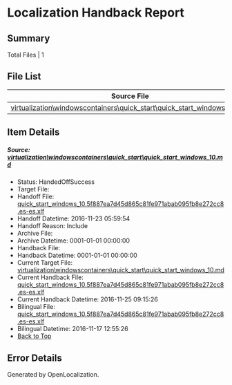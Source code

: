 # <a name='report-top'></a> Localization Handback Report

## Summary
 Total Files | 1

## File List
 Source File | Status | Details 
 ----------- | ------ | ------- 
 [virtualization\windowscontainers\quick_start\quick_start_windows_10.md](https://github.com/Microsoft/Virtualization-Documentation-Private/blob/fccccd3fdd765414b78576cbf733d78a59250ecc/virtualization/windowscontainers/quick_start/quick_start_windows_10.md) | HandedOffSuccess | [Details](#ff9be6bf5d067dbba9adb43e88dfda57db238bf1327)

## Item Details
##### <a name='ff9be6bf5d067dbba9adb43e88dfda57db238bf1327'></a> Source: [virtualization\windowscontainers\quick_start\quick_start_windows_10.md](https://github.com/Microsoft/Virtualization-Documentation-Private/blob/fccccd3fdd765414b78576cbf733d78a59250ecc/virtualization/windowscontainers/quick_start/quick_start_windows_10.md)
* Status: HandedOffSuccess
* Target File: 
* Handoff File: [quick_start_windows_10.5f887ea7d45d865c81fe971abab095fb8e272cc8.es-es.xlf](https://github.com/Microsoft/Virtualization-Documentation-Private.handoff/blob/f3376ea5caae8dba6e246e27e3f85d790437ffa1/ol-handoff/Microsoft/Virtualization-Documentation-Private.es-es/live/quick_start_windows_10.5f887ea7d45d865c81fe971abab095fb8e272cc8.es-es.xlf)
* Handoff Datetime: 2016-11-23 05:59:54
* Handoff Reason: Include
* Archive File: 
* Archive Datetime: 0001-01-01 00:00:00
* Handback File: 
* Handback Datetime: 0001-01-01 00:00:00
* Current Target File: [virtualization\windowscontainers\quick_start\quick_start_windows_10.md](https://github.com/Microsoft/Virtualization-Documentation-Private.es-es/blob/09e67d6c551b66f0ab19e5c5b2fb868a624eda11/virtualization/windowscontainers/quick_start/quick_start_windows_10.md)
* Current Handback File: [quick_start_windows_10.5f887ea7d45d865c81fe971abab095fb8e272cc8.es-es.xlf](https://github.com/Microsoft/Virtualization-Documentation-Private.handback/blob/8bb3a28102d5407b2ae0a5fbdca3a4e129812104/ol-handback/Microsoft/Virtualization-Documentation-Private.es-es/live/quick_start_windows_10.5f887ea7d45d865c81fe971abab095fb8e272cc8.es-es.xlf)
* Current Handback Datetime: 2016-11-25 09:15:26
* Bilingual File: [quick_start_windows_10.5f887ea7d45d865c81fe971abab095fb8e272cc8.es-es.xlf](https://github.com/Microsoft/Virtualization-Documentation-Private.handback/blob/cf32ab1000e6c7827df5de0d8c99968722b8748a/ol-handback/Microsoft/Virtualization-Documentation-Private.es-es/live/quick_start_windows_10.5f887ea7d45d865c81fe971abab095fb8e272cc8.es-es.xlf)
* Bilingual Datetime: 2016-11-17 12:55:26
* [Back to Top](#report-top)


## Error Details

Generated by OpenLocalization.
